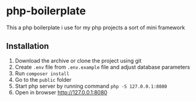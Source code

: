 # php-boilerplate

This a php boilerplate i use for my php projects
a sort of mini framework

## Installation

1. Download the archive or clone the project using git
1. Create `.env` file from `.env.example` file and adjust database parameters
1. Run `composer install`
1. Go to the `public` folder 
1. Start php server by running command `php -S 127.0.0.1:8080` 
1. Open in browser http://127.0.0.1:8080
